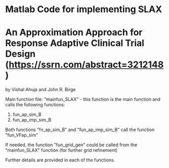 # Matlab Code for implementing SLAX
# An Approximation Approach for Response Adaptive Clinical Trial Design (https://ssrn.com/abstract=3212148)
by Vishal Ahuja and John R. Birge

Main function file: "mainfun_SLAX" - this function is the main function and calls the following functions:
1) fun_ap_sim_B
2) fun_ap_imp_sim_B

Both functions "fn_ap_sim_B" and "fun_ap_imp_sim_B" call the function "fun_VFap_sim"

If needed, the function "fun_grid_gen" could be called from the "mainfun_SLAX" function (for further grid refinement)

Further details are provided in each of the functions.
